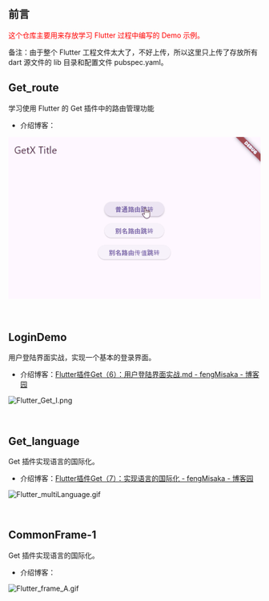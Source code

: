 ## 前言

<span style="color:red">这个仓库主要用来存放学习 Flutter 过程中编写的 Demo 示例。</span>

备注：由于整个 Flutter 工程文件太大了，不好上传，所以这里只上传了存放所有 dart 源文件的 lib 目录和配置文件 pubspec.yaml。



## Get_route

学习使用 Flutter 的 Get 插件中的路由管理功能

- 介绍博客：

![Qt_Rock.png](./Screenshot/Flutter_get_C.gif)

<br />



## LoginDemo

用户登陆界面实战，实现一个基本的登录界面。

- 介绍博客：[Flutter插件Get（6）：用户登陆界面实战.md - fengMisaka - 博客园](https://www.cnblogs.com/linuxAndMcu/p/18473680)

![Flutter_Get_I.png](https://s2.loli.net/2024/10/18/x6WLe9d1qnYbVTG.png)

<br />



## Get_language

Get 插件实现语言的国际化。

- 介绍博客：[Flutter插件Get（7）：实现语言的国际化 - fengMisaka - 博客园](https://www.cnblogs.com/linuxAndMcu/p/18547508)

![Flutter_multiLanguage.gif](https://s2.loli.net/2024/09/26/RaISsn1TpF4YeOA.gif)

<br />



## CommonFrame-1

Get 插件实现语言的国际化。

- 介绍博客：

![Flutter_frame_A.gif](https://s2.loli.net/2024/11/18/loSJIRPEBfU7Gdp.gif)

<br />